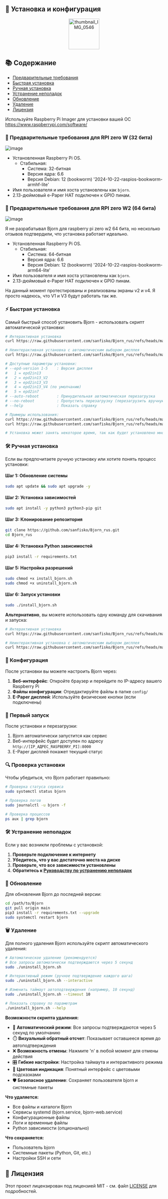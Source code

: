 ## 🔧 Установка и конфигурация

<p align="center">
  <img src="https://github.com/user-attachments/assets/c5eb4cc1-0c3d-497d-9422-1614651a84ab" alt="thumbnail_IMG_0546" width="98">
</p>

## 📚 Содержание

- [Предварительные требования](#-предварительные-требования)
- [Быстрая установка](#-быстрая-установка)
- [Ручная установка](#-ручная-установка)
- [Устранение неполадок](#️-устранение-неполадок)
- [Обновление](#-обновление)
- [Удаление](#️-удаление)
- [Лицензия](#-лицензия)

Используйте Raspberry Pi Imager для установки вашей ОС
https://www.raspberrypi.com/software/

### 📌 Предварительные требования для RPI zero W (32 бита)
![image](https://github.com/user-attachments/assets/3980ec5f-a8fc-4848-ab25-4356e0529639)

- Установленная Raspberry Pi OS. 
    - Стабильная:
      - Система: 32-битная
      - Версия ядра: 6.6
      - Версия Debian: 12 (bookworm) '2024-10-22-raspios-bookworm-armhf-lite'
- Имя пользователя и имя хоста установлены как `bjorn`.
- 2.13-дюймовый e-Paper HAT подключен к GPIO пинам.

### 📌 Предварительные требования для RPI zero W2 (64 бита)

![image](https://github.com/user-attachments/assets/e8d276be-4cb2-474d-a74d-b5b6704d22f5)

Я не разрабатывал Bjorn для raspberry pi zero w2 64 бита, но несколько отзывов подтвердили, что установка работает идеально.

- Установленная Raspberry Pi OS. 
    - Стабильная:
      - Система: 64-битная
      - Версия ядра: 6.6
      - Версия Debian: 12 (bookworm) '2024-10-22-raspios-bookworm-arm64-lite'
- Имя пользователя и имя хоста установлены как `bjorn`.
- 2.13-дюймовый e-Paper HAT подключен к GPIO пинам.



На данный момент протестированы и реализованы экраны v2 и v4.
Я просто надеюсь, что V1 и V3 будут работать так же.
 
### ⚡ Быстрая установка

Самый быстрый способ установить Bjorn - использовать скрипт автоматической установки:

```bash
# Интерактивная установка
curl https://raw.githubusercontent.com/sanfisko/Bjorn_rus/refs/heads/main/install_bjorn.sh | sudo bash

# Неинтерактивная установка с автоматическим выбором дисплея
curl https://raw.githubusercontent.com/sanfisko/Bjorn_rus/refs/heads/main/install_bjorn.sh | sudo bash -s -- --epd-version 4

# Доступные параметры установки:
# --epd-version 1-5    : Версия дисплея
#   1 = epd2in13
#   2 = epd2in13_V2  
#   3 = epd2in13_V3
#   4 = epd2in13_V4 (по умолчанию)
#   5 = epd2in7
# --auto-reboot        : Принудительная автоматическая перезагрузка
# --no-reboot          : Пропустить перезагрузку (перезагрузить вручную)
# --help               : Показать справку

# Примеры использования:
curl https://raw.githubusercontent.com/sanfisko/Bjorn_rus/refs/heads/main/install_bjorn.sh | sudo bash -s -- --epd-version 4 --auto-reboot
curl https://raw.githubusercontent.com/sanfisko/Bjorn_rus/refs/heads/main/install_bjorn.sh | sudo bash -s -- --no-reboot

# Установка может занять некоторое время, так как будет установлено много пакетов и модулей. В конце необходимо перезагрузиться.
```

### 🛠️ Ручная установка

Если вы предпочитаете ручную установку или хотите понять процесс установки:

#### Шаг 1: Обновление системы

```bash
sudo apt update && sudo apt upgrade -y
```

#### Шаг 2: Установка зависимостей

```bash
sudo apt install -y python3 python3-pip git
```

#### Шаг 3: Клонирование репозитория

```bash
git clone https://github.com/sanfisko/Bjorn_rus.git
cd Bjorn_rus
```

#### Шаг 4: Установка Python зависимостей

```bash
pip3 install -r requirements.txt
```

#### Шаг 5: Настройка разрешений

```bash
sudo chmod +x install_bjorn.sh
sudo chmod +x uninstall_bjorn.sh
```

#### Шаг 6: Запуск установки

```bash
sudo ./install_bjorn.sh
```

**Альтернативно**, вы можете использовать одну команду для скачивания и запуска:

```bash
# Интерактивная установка
curl https://raw.githubusercontent.com/sanfisko/Bjorn_rus/refs/heads/main/install_bjorn.sh | sudo bash

# Неинтерактивная установка с автоматическим выбором дисплея
curl https://raw.githubusercontent.com/sanfisko/Bjorn_rus/refs/heads/main/install_bjorn.sh | sudo bash -s -- --epd-version 4
```

### 🔧 Конфигурация

После установки вы можете настроить Bjorn через:

1. **Веб-интерфейс**: Откройте браузер и перейдите по IP-адресу вашего Raspberry Pi
2. **Файлы конфигурации**: Отредактируйте файлы в папке `config/`
3. **E-Paper дисплей**: Используйте физические кнопки (если подключены)

### 🚀 Первый запуск

После установки и перезагрузки:

1. Bjorn автоматически запустится как сервис
2. Веб-интерфейс будет доступен по адресу `http://[IP_АДРЕС_RASPBERRY_PI]:8000`
3. E-Paper дисплей покажет текущий статус

### 🔍 Проверка установки

Чтобы убедиться, что Bjorn работает правильно:

```bash
# Проверка статуса сервиса
sudo systemctl status bjorn

# Проверка логов
sudo journalctl -u bjorn -f

# Проверка процессов
ps aux | grep bjorn
```

### 🛠️ Устранение неполадок

Если у вас возникли проблемы с установкой:

1. **Проверьте подключение к интернету**
2. **Убедитесь, что у вас достаточно места на диске**
3. **Проверьте, что все зависимости установлены**
4. **Обратитесь к [Руководству по устранению неполадок](TROUBLESHOOTING.md)**

### 🔄 Обновление

Для обновления Bjorn до последней версии:

```bash
cd /path/to/Bjorn
git pull origin main
pip3 install -r requirements.txt --upgrade
sudo systemctl restart bjorn
```

### 🗑️ Удаление

Для полного удаления Bjorn используйте скрипт автоматического удаления:

```bash
# Автоматическое удаление (рекомендуется)
# Все запросы автоматически подтверждаются через 5 секунд
sudo ./uninstall_bjorn.sh

# Интерактивный режим (ручное подтверждение каждого шага)
sudo ./uninstall_bjorn.sh --interactive

# Изменить таймаут автоподтверждения (например, 10 секунд)
sudo ./uninstall_bjorn.sh --timeout 10

# Показать справку по параметрам
./uninstall_bjorn.sh --help
```

**Возможности скрипта удаления:**

- 🚀 **Автоматический режим**: Все запросы подтверждаются через 5 секунд по умолчанию
- ⏱️ **Визуальный обратный отсчет**: Показывает оставшееся время до автоподтверждения  
- ❌ **Возможность отмены**: Нажмите 'n' в любой момент для отмены действия
- 🎛️ **Гибкие настройки**: Настройка таймаута и интерактивного режима
- 🎨 **Цветовая индикация**: Понятный интерфейс с цветовыми подсказками
- 🛡️ **Безопасное удаление**: Сохраняет пользователя bjorn и системные пакеты

**Что удаляется:**
- Все файлы и каталоги Bjorn
- Сервисы systemd (bjorn.service, bjorn-web.service)
- Конфигурационные файлы
- Логи и временные файлы
- Python зависимости (опционально)

**Что сохраняется:**
- Пользователь bjorn
- Системные пакеты (Python, Git, etc.)
- Настройки SSH и сети

## 📜 Лицензия

Этот проект лицензирован под лицензией MIT - см. файл [LICENSE](LICENSE) для подробностей.